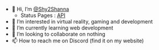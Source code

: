 - 👋 Hi, I’m <a href="https://github.com/Shy2Shanna" title="Shy2Shanna's Profile">@Shy2Shanna</a>
  - Status Pages : <a href="https://api-status.isnt.ovh/" title="API Status">API</a>
- 👀 I’m interested in virtual reality, gaming and development
- 🌱 I’m currently learning web development
- 💞️ I’m looking to collaborate on nothing
- 📫 How to reach me on Discord (find it on my website)


<!---
Shy2Shanna/Shy2Shanna is a ✨ special ✨ repository because its `README.md` (this file) appears on your GitHub profile.
You can click the Preview link to take a look at your changes.
--->
